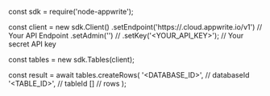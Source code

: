 const sdk = require('node-appwrite');

const client = new sdk.Client()
    .setEndpoint('https://<REGION>.cloud.appwrite.io/v1') // Your API Endpoint
    .setAdmin('') // 
    .setKey('<YOUR_API_KEY>'); // Your secret API key

const tables = new sdk.Tables(client);

const result = await tables.createRows(
    '<DATABASE_ID>', // databaseId
    '<TABLE_ID>', // tableId
    [] // rows
);
